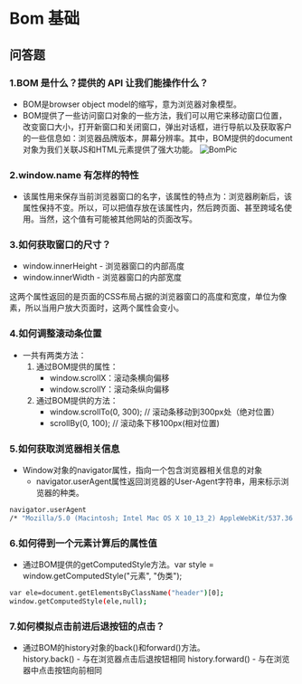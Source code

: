 # Bom 基础

## 问答题

### 1.BOM 是什么？提供的 API 让我们能操作什么？

- BOM是browser object model的缩写，意为浏览器对象模型。
- BOM提供了一些访问窗口对象的一些方法，我们可以用它来移动窗口位置，改变窗口大小，打开新窗口和关闭窗口，弹出对话框，进行导航以及获取客户的一些信息如：浏览器品牌版本，屏幕分辨率。其中，BOM提供的document对象为我们关联JS和HTML元素提供了强大功能。
![BomPic](http://bbs.static.mafengshe.com/FpsoK2Xo_gnAuLO248esVGJ8G9_N?imageMogr2/quality/40)

### 2.window.name 有怎样的特性

- 该属性用来保存当前浏览器窗口的名字，该属性的特点为：浏览器刷新后，该属性保持不变。所以，可以把值存放在该属性内，然后跨页面、甚至跨域名使用。当然，这个值有可能被其他网站的页面改写。
  
### 3.如何获取窗口的尺寸？

- window.innerHeight - 浏览器窗口的内部高度
- window.innerWidth - 浏览器窗口的内部宽度

这两个属性返回的是页面的CSS布局占据的浏览器窗口的高度和宽度，单位为像素，所以当用户放大页面时，这两个属性会变小。

### 4.如何调整滚动条位置

- 一共有两类方法：
  1. 通过BOM提供的属性：
     - window.scrollX：滚动条横向偏移
     - window.scrollY：滚动条纵向偏移
  2. 通过BOM提供的方法：
     - window.scrollTo(0, 300); // 滚动条移动到300px处（绝对位置）
     - scrollBy(0, 100); // 滚动条下移100px(相对位置)

### 5.如何获取浏览器相关信息

- Window对象的navigator属性，指向一个包含浏览器相关信息的对象
  - navigator.userAgent属性返回浏览器的User-Agent字符串，用来标示浏览器的种类。

```bash
navigator.userAgent
/* "Mozilla/5.0 (Macintosh; Intel Mac OS X 10_13_2) AppleWebKit/537.36 (KHTML, like Gecko) Chrome/63.0.3239.84 Safari/537.36"*/
```

### 6.如何得到一个元素计算后的属性值

- 通过BOM提供的getComputedStyle方法。var style = window.getComputedStyle("元素", "伪类");

```bash
var ele=document.getElementsByClassName("header")[0];
window.getComputedStyle(ele,null);
```

### 7.如何模拟点击前进后退按钮的点击？

- 通过BOM的history对象的back()和forward()方法。  
history.back() - 与在浏览器点击后退按钮相同
history.forward() - 与在浏览器中点击按钮向前相同
